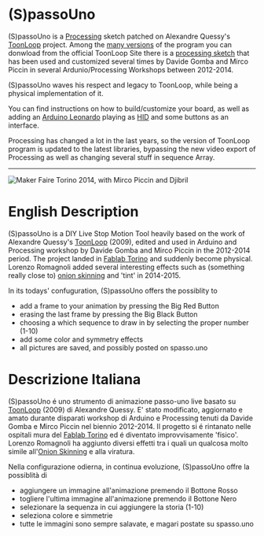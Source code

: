 # (S)passoUno

(S)passoUno is a [Processing](https://processing.org/) sketch patched on Alexandre Quessy's 
[ToonLoop](http://www.toonloop.com/) project. Among the [many versions](http://www.toonloop.com/?q=download) 
of the program you can donwload from the official ToonLoop Site there is a
[processing sketch](https://bitbucket.org/aalex/toonloop-lite/) that has been used and
customized several times by Davide Gomba and Mirco Piccin in several Ardunio/Processing Workshops between 2012-2014. 

(S)passoUno waves his respect and legacy to ToonLoop, while being a physical implementation of it. 

You can find instructions on how to build/customize your board,
 as well as adding an [Arduino Leonardo](http://arduino.cc/en/Main/ArduinoBoardLeonardo) 
 playing as [HID](http://arduino.cc/en/Reference/MouseKeyboard) and some buttons as an interface.

Processing has changed a lot in the last years, so the version of ToonLoop program is updated to the 
latest libraries, bypassing the new video export of Processing as well as changing several stuff in sequence Array.  

---
![Maker Faire Torino 2014, with Mirco Piccin and Djibril](https://scontent-mxp1-1.cdninstagram.com/hphotos-xfa1/t51.2885-15/e15/10354328_666302950109641_1329937969_n.jpg)

# English Description

(S)passoUno is a DIY Live Stop Motion Tool heavily based on the work of Alexandre Quessy's 
[ToonLoop](http://www.toonloop.com/) (2009), edited and used in Arduino and Processing workshop by Davide Gomba and Mirco Piccin in the 2012-2014 period. The project landed in [Fablab Torino](http://www.fablabtorino.org/) and suddenly become physical.
Lorenzo Romagnoli added several interesting effects such as (something really close to) [onion skinning](https://en.wikipedia.org/wiki/Onion_skinning) and 'tint' in 2014-2015.

In its todays' confuguration, (S)passoUno offers the possiblity to 
* add a frame to your animation by pressing the Big Red Button 
* erasing the last frame by pressing the Big Black Button 
* choosing a which sequence to draw in by selecting the proper number (1-10) 
* add some color and symmetry effects 
* all pictures are saved, and possibly posted on spasso.uno 



# Descrizione Italiana
(S)passoUno é uno strumento di animazione passo-uno live basato su [ToonLoop](http://www.toonloop.com/) (2009) di Alexandre Quessy. E' stato modificato, aggiornato e amato durante disparati workshop di Arduino e Processing tenuti da Davide Gomba e Mirco Piccin nel biennio 2012-2014. Il progetto si é rintanato nelle ospitali mura del [Fablab Torino](http://www.fablabtorino.org/) ed é diventato improvvisamente 'fisico'. 
Lorenzo Romagnoli ha aggiunto diversi effetti tra i quali un qualcosa molto simile all'[Onion Skinning](https://en.wikipedia.org/wiki/Onion_skinning) e alla viratura. 

Nella configurazione odierna, in continua evoluzione, (S)passoUno offre la possiblità di
* aggiungere un immagine all'animazione premendo il Bottone Rosso 
* togliere l'ultima immagine all'animazione premendo il Bottone Nero 
* selezionare la sequenza in cui aggiungere la storia (1-10)  
* seleziona colore e simmetrie 
* tutte le immagini sono sempre salavate, e magari postate su spasso.uno 